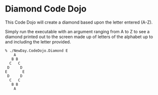 # Diamond Code Dojo

This Code Dojo will create a diamond based upon the letter entered (A-Z).

Simply run the executable with an argument ranging from A to Z to see a diamond printed out to the screen made up of letters of the alphabet up to and including the letter provided.

```Shell
% ./NewDay.CodeDojo.Diamond E
    A    
   B B   
  C   C  
 D     D 
E       E
 D     D 
  C   C  
   B B   
    A    
```
